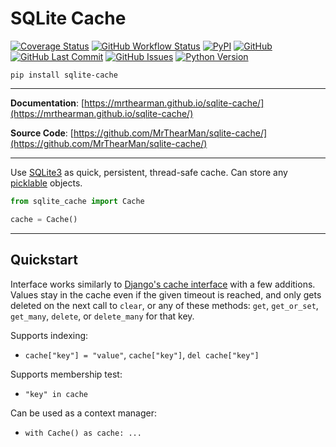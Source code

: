 # SQLite Cache

[![Coverage Status][coverage-badge]][coverage]
[![GitHub Workflow Status][status-badge]][status]
[![PyPI][pypi-badge]][pypi]
[![GitHub][licence-badge]][licence]
[![GitHub Last Commit][repo-badge]][repo]
[![GitHub Issues][issues-badge]][issues]
[![Python Version][version-badge]][pypi]

```shell
pip install sqlite-cache
```

---

**Documentation**: [https://mrthearman.github.io/sqlite-cache/](https://mrthearman.github.io/sqlite-cache/)

**Source Code**: [https://github.com/MrThearMan/sqlite-cache/](https://github.com/MrThearMan/sqlite-cache/)

---

Use [SQLite3][sqlite] as quick, persistent, thread-safe cache.
Can store any [picklable][picklable] objects.

```python
from sqlite_cache import Cache

cache = Cache()
```

---

## Quickstart

Interface works similarly to [Django's cache interface][django-cache]
with a few additions. Values stay in the cache even if the given timeout is reached, and only gets deleted on the
next call to `clear`, or any of these methods: `get`, `get_or_set`, `get_many`, `delete`, or `delete_many` for that key.

Supports indexing:

- `cache["key"] = "value"`, `cache["key"]`, `del cache["key"]`

Supports membership test:

- `"key" in cache`

Can be used as a context manager:

- `with Cache() as cache: ...`


[sqlite]: https://docs.python.org/3/library/sqlite3.html
[picklable]: https://docs.python.org/3/library/pickle.html
[django-cache]: https://docs.djangoproject.com/en/3.2/topics/cache/#basic-usage

[coverage-badge]: https://coveralls.io/repos/github/MrThearMan/sqlite-cache/badge.svg?branch=main
[status-badge]: https://img.shields.io/github/workflow/status/MrThearMan/sqlite-cache/Tests
[pypi-badge]: https://img.shields.io/pypi/v/sqlite-cache
[licence-badge]: https://img.shields.io/github/license/MrThearMan/sqlite-cache
[repo-badge]: https://img.shields.io/github/last-commit/MrThearMan/sqlite-cache
[issues-badge]: https://img.shields.io/github/issues-raw/MrThearMan/sqlite-cache
[version-badge]: https://img.shields.io/pypi/pyversions/sqlite-cache

[coverage]: https://coveralls.io/github/MrThearMan/sqlite-cache?branch=main
[status]: https://github.com/MrThearMan/sqlite-cache/actions/workflows/main.yml
[pypi]: https://pypi.org/project/sqlite-cache
[licence]: https://github.com/MrThearMan/sqlite-cache/blob/main/LICENSE
[repo]: https://github.com/MrThearMan/sqlite-cache/commits/main
[issues]: https://github.com/MrThearMan/sqlite-cache/issues
